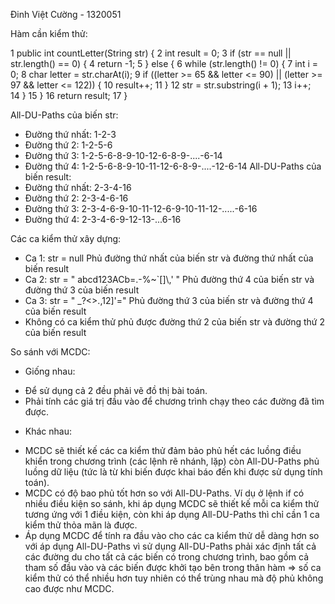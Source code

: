 Đinh Việt Cường - 1320051

Hàm cần kiểm thử:

1 public int countLetter(String str) {
2		int result = 0;
3		if (str == null || str.length() == 0) {
4			return -1;
5		} else {
6			while (str.length() != 0) {
7				int i = 0;
8				char letter = str.charAt(i);
9				if ((letter >= 65 && letter <= 90) || (letter >= 97 && letter <= 122)) {
10					result++;
11				}
12				str = str.substring(i + 1);
13				i++;				
14			}
15		}
16		return result;
17	}

All-DU-Paths của biến str: 
- Đường thứ nhất: 1-2-3
- Đường thứ 2: 1-2-5-6
- Đường thứ 3: 1-2-5-6-8-9-10-12-6-8-9-....-6-14
- Đường thứ 4: 1-2-5-6-8-9-10-11-12-6-8-9-....-12-6-14
All-DU-Paths của biến result:
- Đường thứ nhất: 2-3-4-16
- Đường thứ 2: 2-3-4-6-16
- Đường thứ 3: 2-3-4-6-9-10-11-12-6-9-10-11-12-.....-6-16
- Đường thứ 4: 2-3-4-6-9-12-13-...6-16


Các ca kiểm thử xây dựng:
- Ca 1: str = null
  Phủ đường thứ nhất của biến str và đường thứ nhất của biến result
- Ca 2: str = "  abcd123ACb=.-%~`[]\\,'  "
  Phủ đường thứ 4 của biến str và đường thứ 3 của biến result
- Ca 3: str = "   _?<>.,12]'="
  Phủ đường thứ 3 của biến str và đường thứ 4 của biến result
- Không có ca kiểm thử phủ được đường thứ 2 của biến str và đường thứ 2 của biến result

So sánh với MCDC:
- Giống nhau: 
+ Để sử dụng cả 2 đều phải vẽ đồ thị bài toán.
+ Phải tính các giá trị đầu vào để chương trình chạy theo các đường đã tìm được.
- Khác nhau:
+ MCDC sẽ thiết kế các ca kiểm thử đảm bảo phủ hết các luồng điều khiển trong chương trình (các lệnh rẽ nhánh, lặp) còn All-DU-Paths phủ luồng dữ liệu (tức là từ khi biến được khai báo đến khi được sử dụng tính toán).
+ MCDC có độ bao phủ tốt hơn so với All-DU-Paths. Ví dụ ở lệnh if có nhiều điều kiện so sánh, khi áp dụng MCDC sẽ thiết kế mỗi ca kiểm thử tương ứng với 1 điều kiện, còn khi áp dụng All-DU-Paths thì chỉ cần 1 ca kiểm thử thỏa mãn là được.
+ Áp dụng MCDC để tính ra đầu vào cho các ca kiểm thử dễ dàng hơn so với áp dụng All-DU-Paths vì sử dụng All-DU-Paths phải xác định tất cả các đường du cho tất cả các biến có trong chương trình, bao gồm cả tham số đầu vào và các biến được 
khởi tạo bên trong thân hàm => số ca kiểm thử có thể nhiều hơn tuy nhiên có thể trùng nhau mà độ phủ không cao được như MCDC.
